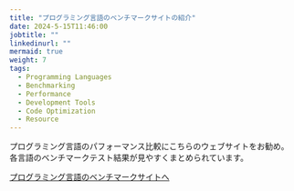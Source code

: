 ```yaml
---
title: "プログラミング言語のベンチマークサイトの紹介"
date: 2024-5-15T11:46:00
jobtitle: ""
linkedinurl: ""
mermaid: true
weight: 7
tags:
  - Programming Languages
  - Benchmarking
  - Performance
  - Development Tools
  - Code Optimization
  - Resource
---
```


プログラミング言語のパフォーマンス比較にこちらのウェブサイトをお勧め。
各言語のベンチマークテスト結果が見やすくまとめられています。

[プログラミング言語のベンチマークサイトへ](https://programming-language-benchmarks.vercel.app/)
